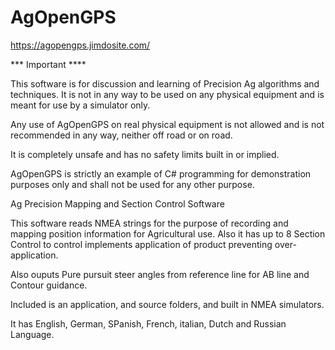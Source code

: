 
# AgOpenGPS

https://agopengps.jimdosite.com/

*** Important ****

This software is for discussion and learning of Precision Ag
algorithms and techniques. It is not in any way to be used on
any physical equipment and is meant for use by a simulator only.

Any use of AgOpenGPS on real physical equipment is not allowed
and is not recommended in any way, neither off road or on road. 

It is completely unsafe and has no safety limits built in or implied.

AgOpenGPS is strictly an example of C# programming for
demonstration purposes only and shall not be used for any other purpose.


Ag Precision Mapping and Section Control Software

This software reads NMEA strings for the purpose of recording and mapping position information 
for Agricultural use. Also it has up to 8 Section Control to control implements application of product
preventing over-application.

Also ouputs Pure pursuit steer angles from reference line for AB line and Contour guidance.

Included is an application, and source folders,  and built in NMEA simulators. 

It has English, German, SPanish, French, italian, Dutch and Russian Language.

